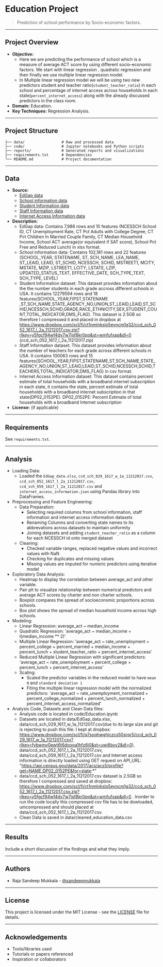 # Education Project

> Prediction of school performance by Socio-economic factors.
---

## Project Overview
- **Objective:** 
    - Here we are predicting the performance of school which is a measure of average ACT score by using different socio-economic factors. We start with linear regression , quadratic regression and then finally we use multiple linear regression model.
    - In Multiple linear regression model we will be using two new predictors student and teacher ratio(`student_teacher_ratio`) in each school and percentage of internet access across households in each state(`percent_internet_access`) along with the already discussed predictors in the class room.
- **Domain:** Education.
- **Key Techniques:** Regression Analysis.

---

## Project Structure

```
├── data/                 # Raw and processed data
├── code/                 # Jupyter notebooks and Python scripts
├── reports/              # Generated reports and visualizations
├── requirements.txt      # Dependencies
└── README.md             # Project documentation
```

---

## Data

- **Source:** 
    - [EdGap data](https://github.com/brian-fischer/DATA-5100/blob/main/EdGap_data.xlsx)
    - [School information data](https://www.dropbox.com/s/lkl5nvcdmwyoban/ccd_sch_029_1617_w_1a_11212017.csv?dl=0)
    - [Student Information data](https://nces.ed.gov/ccd/pubschuniv.asp)
    - [Staff Information data](https://nces.ed.gov/ccd/pubschuniv.asp)
    - [Internet Access Information data](https://api.census.gov/data/2017/acs/acs5/profile?get=NAME,DP02_0152PE&for=state:*)
- **Description:**
    - EdGap data: Contains 7,986 rows and 10 features (NCESSCH School ID, CT Unemployment Rate, CT Pct Adults with College Degree, CT Pct Children In Married Couple Family, CT Median Household Income, School ACT average(or equivalent if SAT score), School Pct Free and Reduced Lunch) in xlsx format.
    - School information data: Contains 102,181 rows and 22 features (SCHOOL_YEAR, STATENAME, ST, SCH_NAME, LEA_NAME, ST_LEAID, LEAID, ST_SCHID, NCESSCH, SCHID, MSTREET1, MCITY, MSTATE, MZIP,	LSTREET1, LCITY,	LSTATE, LZIP, UPDATED_STATUS_TEXT, EFFECTIVE_DATE, SCH_TYPE_TEXT, SCH_TYPE,	LEVEL) 
    - Student Information dataset: This dataset provides information about the the number students in each grade accross different schools in USA. It contains 12279594 rows and 18 features(SCHOOL_YEAR,FIPST,STATENAME ,ST,SCH_NAME,STATE_AGENCY_NO,UNION,ST_LEAID,LEAID,ST_SCHID,NCESSCH,SCHID,GRADE,RACE_ETHNICITY,SEX,STUDENT_COUNT,TOTAL_INDICATOR,DMS_FLAG). This dataset is 2.5GB so therefore I compressed it and placed in dropbox at https://www.dropbox.com/scl/fi/ct1nmlnkslo5eyncm1g32/ccd_sch_052_1617_l_2a_11212017.csv.zip?rlkey=y5fgcf94wf4dv7w7jsf8kr0pp&st=wmfufxap&dl=0 (ccd_sch_052_1617_l_2a_11212017.zip)
    - Staff Information dataset: This dataset provides information about the number of teachers for each grade across different schools in USA. It contains 100063 rows and 15 features(SCHOOL_YEAR,FIPST,STATENAME,ST,SCH_NAME,STATE_AGENCY_NO,UNION,ST_LEAID,LEAID,ST_SCHID,NCESSCH,SCHID,TEACHERS,TOTAL_INDICATOR,DMS_FLAG) in csv format.
    - Internet Access Information dataset: This dataset contains percent estimate of total households with a broadband internet subscription in each state, it contains the state, percent estimate of total households with a broadband internet subscription in that state(DP02_0152PE). DP02_0152PE: Percent Estimate of total households with a broadband Internet subscription
- **License:** (if applicable)

---

## Requirements
See `requirements.txt`. 

---

## Analysis

- Loading Data:
    - Loaded the `EdGap_data.xlsx`, `ccd_sch_029_1617_w_1a_11212017.csv`, `ccd_sch_052_1617_l_2a_11212017.csv`, `ccd_sch_059_1617_l_2a_11212017.csv` and `internet_access_information.json` using Pandas library into DataFrames.
- Preprocessing and Feature Engineering:
    - Data Preparation:
        - Selecting required columns from school information, staff information and internet access information datasets
        - Renaming Columns and converting state names to its abbrevations across datasets to maintain uniformity
        - Joining datasets and adding `student_teacher_ratio` as a column for each NCESSCH id onto merged dataset
    - Cleaning: 
        - Checked variable ranges, replaced negative values and incorrect values with NaN
        - Checking for duplicates and missing values
        - Missing values are imputed for numeric predictors using iterative model
- Exploratory Data Analysis:
    - Heatmap to display the correlation between average_act and other variable.
    - Pair plt to visualize relationship between numerical predictors and average ACT scores by charter and non charter schools.
    - Boxplot compares the spread of socioeconomic proportions across schools.
    - Box plot shows the spread of median household income across high schools.
- Modeling:
    - Linear Regression: average_act ~ median_income
    - Quadratic Regression: 'average_act ~ median_income + I(median_income ** 2)'
    - Multiple Linear Regression: 'average_act ~ rate_unemployment + percent_college + percent_married + median_income + percent_lunch + student_teacher_ratio + percent_internet_access'
    - Reduced Multiple Linear Regression with significant predictors: 'average_act ~ rate_unemployment + percent_college + percent_lunch + percent_internet_access'
    - Scaling:
        - Scaled the predictor variables in the reduced model to have `mean 0` and `standard deviation 1`
        - Fiting the multiple linear regression model with the normalized predictors: 'average_act ~ rate_unemployment_normalized + percent_college_normalized + percent_lunch_normalized + percent_internet_access_normalized'
- Analysis Code, Datasets and Clean Data files:
    - Analysis code is located in code/Education.ipynb
    - Datasets are located in data/EdGap_data.xlsx, data/ccd_sch_029_1617_w_1a_11212017.csv(due to its large size and git is rejecting to push this file: I kept at dropbox: https://www.dropbox.com/scl/fi/q7soqhwghiczcs50srpr5/ccd_sch_029_1617_w_1a_11212017.csv?rlkey=fybwmv0ewt6t6doooa1hfz6i0&st=uwi6bxv2&dl=0), data/ccd_sch_052_1617_l_2a_11212017.csv, data/ccd_sch_059_1617_l_2a_11212017.csv and Internet access information is directly loaded using GET request on API_URL: "https://api.census.gov/data/2017/acs/acs5/profile?get=NAME,DP02_0152PE&for=state:*"
    - data/ccd_sch_052_1617_l_2a_11212017.csv dataset is 2.5GB so therefore I compressed and saved at dropbox: https://www.dropbox.com/scl/fi/ct1nmlnkslo5eyncm1g32/ccd_sch_052_1617_l_2a_11212017.csv.zip?rlkey=y5fgcf94wf4dv7w7jsf8kr0pp&st=wmfufxap&dl=0 . Inorder to run the code locally this compressed csv file has to be dowloaded, umcompressed and should placed at data/ccd_sch_052_1617_l_2a_11212017.csv.
    - Clean Data is saved in data/cleaned_education_data.csv   

---

## Results

Include a short discussion of the findings and what they imply.

---

## Authors

- Raja Sandeep Mukkala - [@sandeepmukkala](https://github.com/sandeepmukkala)

---

## License

This project is licensed under the MIT License - see the [LICENSE](LICENSE) file for details.

---

## Acknowledgements

- Tools/libraries used
- Tutorials or papers referenced
- Inspiration or collaborators
